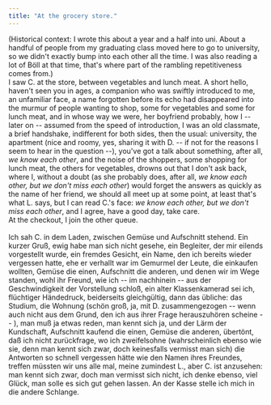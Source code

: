 ```yaml
---
title: "At the grocery store."
---
```


<p>(Historical context: I wrote this about a year and a half into uni. About a handful of people from my graduating class moved here to go to university, so we didn't exactly bump into each other all the time. I was also reading a lot of Böll at that time, that's where part of the rambling repetitiveness comes from.)
<br/>
<lj-cut text="After all, we know each other.">
I saw C. at the store, between vegetables and lunch meat. A short hello, haven't seen you in ages, a companion who was swiftly introduced to me, an unfamiliar face, a name forgotten before its echo had disappeared into the murmur of people wanting to shop, some for vegetables and some for lunch meat, and in whose way we were, her boyfriend probably, how I -- later on -- assumed from the speed of introduction, I was an old classmate, a brief handshake, indifferent for both sides, then the usual: university, the apartment (nice and roomy, yes, sharing it with D. -- if not for the reasons I seem to hear in the question --), you've got a talk about something, after all, <i>we know each other</i>, and the noise of the shoppers, some shopping for lunch meat, the others for vegetables, drowns out that I don't ask back, where I, without a doubt (as she probably does, after all, <i>we know each other, but we don't miss each other</i>) would forget the answers as quickly as the name of her friend, we should all meet up at some point, at least that's what L. says, but I can read C.'s face: <i>we know each other, but we don't miss each other</i>, and I agree, have a good day, take care.
<br />
At the checkout, I join the other queue.
</lj-cut>
<br/>
<lj-cut text="Im Supermarkt (original german, march 2002)">
<br/>
Ich sah C. in dem Laden, zwischen Gemüse und Aufschnitt stehend. Ein kurzer Gruß, ewig habe man sich nicht gesehe, ein Begleiter, der mir eilends vorgestellt wurde, ein fremdes Gesicht, ein Name, den ich bereits wieder vergessen hatte, ehe er verhallt war im Gemurmel der Leute, die einkaufen wollten, Gemüse die einen, Aufschnitt die anderen, und denen wir im Wege standen, wohl ihr Freund, wie ich -- im nachhinein -- aus der Geschwindigkeit der Vorstellung schloß, ein alter Klassenkamerad sei ich, flüchtiger Händedruck, beiderseits gleichgültig, dann das übliche: das Studium, die Wohnung (schön groß, ja, mit D. zusammengezogen -- wenn auch nicht aus dem Grund, den ich aus ihrer Frage herauszuhören scheine -- ), man muß ja etwas reden, man kennt sich ja, und der Lärm der Kundschaft, Aufschnitt kaufend die einen, Gemüse die anderen, übertönt, daß ich nicht zurückfrage, wo ich zweifelsohne (wahrscheinlich ebenso wie sie, denn man kennt sich zwar, doch keinesfalls vermisst man sich) die Antworten so schnell vergessen hätte wie den Namen ihres Freundes, treffen müssten wir uns alle mal, meine zumindest L., aber C. ist anzusehen: man kennt sich zwar, doch man vermisst sich nicht, ich denke ebenso, viel Glück, man solle es sich gut gehen lassen.
An der Kasse stelle ich mich in die andere Schlange.
</lj-cut></p>
